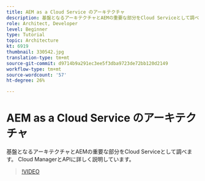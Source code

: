 ```yaml
---
title: AEM as a Cloud Service のアーキテクチャ
description: 基盤となるアーキテクチャとAEMの重要な部分をCloud Serviceとして調べます。 Cloud ManagerとAPIに詳しく説明しています。
role: Architect, Developer
level: Beginner
type: Tutorial
topic: Architecture
kt: 6919
thumbnail: 330542.jpg
translation-type: tm+mt
source-git-commit: d9714b9a291ec3ee5f3dba9723de72bb120d2149
workflow-type: tm+mt
source-wordcount: '57'
ht-degree: 26%

---
```



# AEM as a Cloud Service のアーキテクチャ

基盤となるアーキテクチャとAEMの重要な部分をCloud Serviceとして調べます。 Cloud ManagerとAPIに詳しく説明しています。

>[!VIDEO](https://video.tv.adobe.com/v/330542/?quality=12&learn=on)